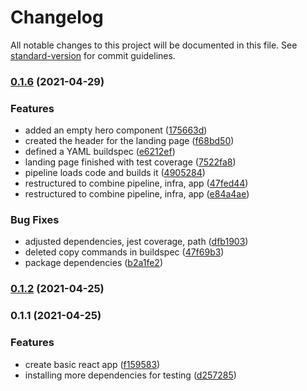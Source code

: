 # Changelog

All notable changes to this project will be documented in this file. See [standard-version](https://github.com/conventional-changelog/standard-version) for commit guidelines.

### [0.1.6](https://github.com/getfitr/landing-page/compare/v0.1.2...v0.1.6) (2021-04-29)


### Features

* added an empty hero component ([175663d](https://github.com/getfitr/landing-page/commit/175663dd7048673987664b2ddcb5c0eb09abf1d0))
* created the header for the landing page ([f68bd50](https://github.com/getfitr/landing-page/commit/f68bd5022ba1491dd18ec307cb958eaa90d22ab1))
* defined a YAML buildspec ([e6212ef](https://github.com/getfitr/landing-page/commit/e6212ef9dfa20e037a1117a6fcd940dc3b3c0d82))
* landing page finished with test coverage ([7522fa8](https://github.com/getfitr/landing-page/commit/7522fa88cdaaf4da9bbd594326c44f69b223efd8))
* pipeline loads code and builds it ([4905284](https://github.com/getfitr/landing-page/commit/4905284800121893fa0bfa3ef7d534940e1f9f06))
* restructured to combine pipeline, infra, app ([47fed44](https://github.com/getfitr/landing-page/commit/47fed4441fab985e04a4dd882c1d5154416d4da5))
* restructured to combine pipeline, infra, app ([e84a4ae](https://github.com/getfitr/landing-page/commit/e84a4ae6f46621f5dc9ca5f2feefa58fb39670ff))


### Bug Fixes

* adjusted dependencies, jest coverage, path ([dfb1903](https://github.com/getfitr/landing-page/commit/dfb1903e87fbef887d60b8afb6b43b5eed438c62))
* deleted copy commands in buildspec ([47f69b3](https://github.com/getfitr/landing-page/commit/47f69b3c83f92547a5ea31c8b944a96ae3fef4a9))
* package dependencies ([b2a1fe2](https://github.com/getfitr/landing-page/commit/b2a1fe2ef4d7b2807c47e18574d7c8d1d2871a13))

### [0.1.2](https://github.com/getfitr/landing-page/compare/v0.1.1...v0.1.2) (2021-04-25)

### 0.1.1 (2021-04-25)


### Features

* create basic react app ([f159583](https://github.com/getfitr/landing-page/commit/f15958342abc08b6f37a60b3915634c68b9ce6f6))
* installing more dependencies for testing ([d257285](https://github.com/getfitr/landing-page/commit/d257285cc4ec3aff5067d513f2ce6c9647149b34))
